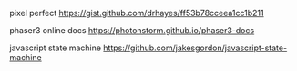 pixel perfect
https://gist.github.com/drhayes/ff53b78cceea1cc1b211

phaser3 online docs
https://photonstorm.github.io/phaser3-docs

javascript state machine
https://github.com/jakesgordon/javascript-state-machine
